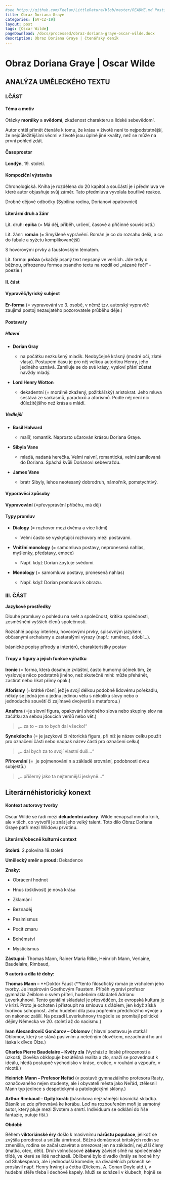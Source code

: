 ```yaml
---
#see https://github.com/Feelav/LittleRatura/blob/master/README.md Posting new books
title: Obraz Doriana Graye
categories: [SV-CZ-19]
layout: post
tags: [Oscar Wilde]
pageDownload: /docs/processed/obraz-doriana-graye-oscar-wilde.docx
description: Obraz Doriana Graye | čtenářský deník
---
```


# Obraz Doriana Graye | Oscar Wilde

## ANALÝZA UMĚLECKÉHO TEXTU

### I.ČÁST

#### Téma a motiv

Otázky **morálky** a **svědomí**, zkaženost charakteru a lidské
sebevědomí.

Autor chtěl přimět čtenáře k tomu, že krása v životě není to
nejpodstatnější, že nejdůležitějšími věcmi v životě jsou úplně jiné
kvality, než se může na první pohled zdát.

#### Časoprostor

**Londýn**, 19. století.

#### Kompoziční výstavba

Chronologická. Kniha je rozdělena do 20 kapitol a součástí je i
předmluva ve které autor objasňuje svůj záměr. Tato předmluva vyvolala
bouřlivé reakce.

Drobné dějové odbočky (Sybilina rodina, Dorianovi opatrovníci)

#### Literární druh a žánr

Lit. druh: **epika** (= Má děj, příběh, určení, časové a příčinné souvislosti.)

Lit. žánr: **román** (= Smyšlené vyprávění. Román je co do rozsahu delší, a co do fabule a syžetu komplikovanější)

S hovorovými prvky a faustovským tématem.

 Lit. forma: **próza** (=každý psaný text nepsaný ve verších. Jde tedy o běžnou, přirozenou formou psaného textu na rozdíl od „vázané řeči“ - poezie.)

#### II. část

#### Vypravěč/lyrický subject

**Er-forma** (= vypravování ve 3. osobě, v němž tzv. autorský vypravěč
zaujímá postoj nezaujatého pozorovatele průběhu děje.)

#### Postava/y

##### Hlavní

- **Dorian Gray**

  - na počátku nezkušený mladík. Neobyčejně krásný (modré oči, zlaté
    vlasy). Postupem času je pro něj velkou autoritou Henry, jeho
    jediného uznává. Zamiluje se do své krásy, vysloví přání zůstat
    navždy mladý.

- **Lord Henry Wotton**

  - dekadentní (= morálně zkažený, požitkářský) aristokrat. Jeho
    mluva sestává ze sarkasmů, paradoxů a aforismů. Podle něj není
    nic důležitějšího než krása a mládí.

##### Vedlejší

- **Basil Halward**

  - malíř, romantik. Naprosto učarován krásou Doriana Graye.

- **Sibyla Vane**

  - mladá, nadaná herečka. Velmi naivní, romantická, velmi
    zamilovaná do Doriana. Spáchá kvůli Dorianovi sebevraždu.

- **James Vane**

  - bratr Sibyly, lehce neotesaný dobrodruh, námořník, pomstychtivý.

#### Vyporávěcí způsoby

**Vypravování** (=převyprávění příběhu, má děj)

#### Typy promluv

- **Dialogy** (= rozhovor mezi dvěma a více lidmi)

  - Velmi často se vyskytující rozhovory mezi postavami.

- **Vnitřní monology** (= samomluva postavy, nepronesená nahlas,
  myšlenky, představy, emoce)

  - Např. když Dorian zpytuje svědomí.

- **Monology** (= samomluva postavy, pronesená nahlas)

  - Např. když Dorian promlouvá k obrazu.

### III. ČÁST

**Jazykové prostředky**

Dlouhé promluvy o pohledu na svět a společnost, kritika společnosti,
zesměšnění vyšších členů společnosti.

Rozsáhlé popisy interiéru, hovorovými prvky, spisovným jazykem,
občasnými archaismy a zastaralými výrazy (např.: ruměnec, údobí…).

básnické popisy přírody a interiérů, charakteristiky postav

#### Tropy a figury a jejich funkce výňatku

**Ironie** (= forma, která dosahuje zvláštní,
často humorný účinek tím, že vyslovuje něco podstatně jiného, než skutečně míní: může přehánět,
zastírat nebo říkat přímý opak.)

**Aforismy** (=krátké rčení, jež je svojí délkou podobné lidovému pořekadlu, někdy se jedná jen o jednu jedinou větu s několika slovy nebo o jednoduché souvětí či zajímavé dvojverší s metaforou.)

**Anafora** (=je slovní figura, opakování shodného slova nebo skupiny slov na začátku za sebou jdoucích veršů nebo vět.)

> „…za to – za to bych dal všecko\!“

**Synekdoch**a (= je jazyková či rétorická figura, při níž je název celku použit pro označení části nebo naopak název části pro označení celku)

> „…dal bych za to svojí vlastní duši…“

**Přirovnání** (=  je pojmenování n a základě srovnání, podobnosti dvou subjektů.)

> „…příšerný jako ta nejtemnější jeskyně…“

## Literárnéhistorický konext

#### Kontext autorovy tvorby

Oscar Wilde se řadí mezi **dekadentní autory**. Wilde nenapsal mnoho
knih, ale v těch, co vytvořil je znát jeho velký talent. Toto dílo Obraz
Doriana Graye patří mezi Wildovu prvotinu.

#### Literární/obecně kulturní context

**Století:** 2.polovina 19.století

**Umělecký směr a proud:** Dekadence

**Znaky:**

- Obrácení hodnot

- Hnus (ošklivost) je nová krása

- Zklamání

- Beznaděj

- Pesimismus

- Pocit zmaru

- Bohémství

- Mysticismus

**Zástupci:** Thomas Mann, Rainer Maria Rilke, Heinrich Mann, Verlaine,
Baudelaire, Rimbaud,

**<span class="underline">5 autorů a díla té doby:</span>**

**Thomas Mann –** **Doktor Faust (**tento filosofický román je vrcholem
jeho tvorby. Je inspirován Goethovým Faustem. Příběh vypráví profesor
gymnázia Zeiblom o svém příteli, hudebním skladateli Adrianu
Leverkuhnovi. Tento geniální skladatel je přesvědčen, že evropská
kultura je v krizi. Proto je ochoten i přistoupit na smlouvu s ďáblem,
jen když získá tvořivou schopnost. Jeho hudební díla jsou popřením
předchozího vývoje a on nakonec zašílí. Na pozadí Leverkuhnovy tragédie
se promítají politické dějiny Německa ve 20. století až do nacismu.)

**Ivan Alexandrovič Gončarov – Oblomov** ( hlavní postavou je statkář
Oblomov, který se stává pasivním a netečným člověkem, nezachrání ho ani
láska k dívce Olze.)

**Charles Pierre Baudelaire – Květy zla** (Vychází z lidské přirozenosti
a úzkosti, člověka obklopuje bezútěšná realita a zlo, snaží se
pozvednout k ideálu, hledá postupně východisko v kráse, erotice, v
rouhání a vzpouře, v nicotě.)

**Heinrich Mann – Profesor Neřád** (v postavě gymnaziálního profesora
Rasty, označovaného nejen studenty, ale i obyvateli města jako Neřád,
ztělesnil Mann typ jedince s despotickými a patologickými sklony.)

**Arthur Rimbaud – Opilý koráb** (básníkova nejznámější básnická
skladba. Básník se zde přirovnává ke korábu. Loď na rozbouřeném moři je
samotný autor, který pluje mezi životem a smrtí. Individuum se odklání
do říše fantazie, putuje říší.)

**<span class="underline">Období:</span>**

Během **viktoriánské éry** došlo k masivnímu **nárůstu populace**,
jelikož se zvýšila porodnost a snížila úmrtnost. Běžná domácnost
britských rodin se zmenšila, rodina se začal uzavírat a omezovat jen na
základní, nejužší členy (matka, otec, děti). Druh
volnočasové **zábavy** závisel silně na společenské třídě, ve které
se lidé nacházeli. Oblíbené bylo divadlo (hrály se hodně hry od
Shakespeara, ale i jednodušší komedie; na divadelních prknech se
proslavil např. Henry Irwing) a četba (Dickens, A. Conan Doyle atd.), v
hudební sféře třeba i dechové kapely. Muži se scházeli v klubech, hojně
se
